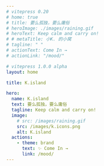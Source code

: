 ```yaml
---
# vitepress 0.20
# home: true
# title: 要么孤独，要么庸俗
# heroImage: ./images/raining.gif
# heroText: Keep calm and carry on!
# # metaTitle: 小K. 的小窝
# tagline: " "
# actionText: Come In →
# actionLink: "/mood/"

# vitepress 1.0.0 alpha
layout: home

title: K.island

hero:
  name: K.island
  text: 要么孤独，要么庸俗
  tagline: Keep calm and carry on!
  image:
    # src: /images/raining.gif
    src: /images/k.icons.png
    alt: K.island
  actions:
    - theme: brand
      text: ✨ Come In →
      link: /mood/
---
```

